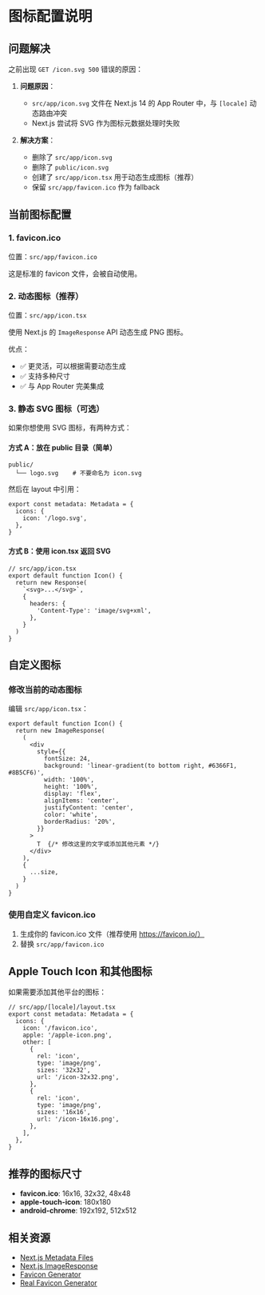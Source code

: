 # 图标配置说明

## 问题解决

之前出现 `GET /icon.svg 500` 错误的原因：

1. **问题原因**：
   - `src/app/icon.svg` 文件在 Next.js 14 的 App Router 中，与 `[locale]` 动态路由冲突
   - Next.js 尝试将 SVG 作为图标元数据处理时失败

2. **解决方案**：
   - 删除了 `src/app/icon.svg`
   - 删除了 `public/icon.svg`
   - 创建了 `src/app/icon.tsx` 用于动态生成图标（推荐）
   - 保留 `src/app/favicon.ico` 作为 fallback

## 当前图标配置

### 1. favicon.ico
位置：`src/app/favicon.ico`

这是标准的 favicon 文件，会被自动使用。

### 2. 动态图标（推荐）
位置：`src/app/icon.tsx`

使用 Next.js 的 `ImageResponse` API 动态生成 PNG 图标。

优点：
- ✅ 更灵活，可以根据需要动态生成
- ✅ 支持多种尺寸
- ✅ 与 App Router 完美集成

### 3. 静态 SVG 图标（可选）

如果你想使用 SVG 图标，有两种方式：

#### 方式 A：放在 public 目录（简单）

```
public/
  └── logo.svg    # 不要命名为 icon.svg
```

然后在 layout 中引用：

```tsx
export const metadata: Metadata = {
  icons: {
    icon: '/logo.svg',
  },
}
```

#### 方式 B：使用 icon.tsx 返回 SVG

```tsx
// src/app/icon.tsx
export default function Icon() {
  return new Response(
    `<svg>...</svg>`,
    {
      headers: {
        'Content-Type': 'image/svg+xml',
      },
    }
  )
}
```

## 自定义图标

### 修改当前的动态图标

编辑 `src/app/icon.tsx`：

```tsx
export default function Icon() {
  return new ImageResponse(
    (
      <div
        style={{
          fontSize: 24,
          background: 'linear-gradient(to bottom right, #6366F1, #8B5CF6)',
          width: '100%',
          height: '100%',
          display: 'flex',
          alignItems: 'center',
          justifyContent: 'center',
          color: 'white',
          borderRadius: '20%',
        }}
      >
        T  {/* 修改这里的文字或添加其他元素 */}
      </div>
    ),
    {
      ...size,
    }
  )
}
```

### 使用自定义 favicon.ico

1. 生成你的 favicon.ico 文件（推荐使用 https://favicon.io/）
2. 替换 `src/app/favicon.ico`

## Apple Touch Icon 和其他图标

如果需要添加其他平台的图标：

```tsx
// src/app/[locale]/layout.tsx
export const metadata: Metadata = {
  icons: {
    icon: '/favicon.ico',
    apple: '/apple-icon.png',
    other: [
      {
        rel: 'icon',
        type: 'image/png',
        sizes: '32x32',
        url: '/icon-32x32.png',
      },
      {
        rel: 'icon',
        type: 'image/png',
        sizes: '16x16',
        url: '/icon-16x16.png',
      },
    ],
  },
}
```

## 推荐的图标尺寸

- **favicon.ico**: 16x16, 32x32, 48x48
- **apple-touch-icon**: 180x180
- **android-chrome**: 192x192, 512x512

## 相关资源

- [Next.js Metadata Files](https://nextjs.org/docs/app/api-reference/file-conventions/metadata)
- [Next.js ImageResponse](https://nextjs.org/docs/app/api-reference/functions/image-response)
- [Favicon Generator](https://favicon.io/)
- [Real Favicon Generator](https://realfavicongenerator.net/)
